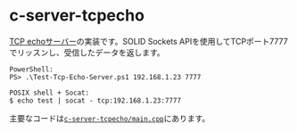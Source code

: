 # c-server-tcpecho

[TCP echoサーバー](https://ja.wikipedia.org/wiki/ECHO%E3%83%97%E3%83%AD%E3%83%88%E3%82%B3%E3%83%AB)の実装です。SOLID Sockets APIを使用してTCPポート7777でリッスンし、受信したデータを返します。

```
PowerShell:
PS> .\Test-Tcp-Echo-Server.ps1 192.168.1.23 7777

POSIX shell + Socat:
$ echo test | socat - tcp:192.168.1.23:7777
```

主要なコードは[`c-server-tcpecho/main.cpp`](./c-server-tcpecho/main.cpp)にあります。

[1]: http://solid.kmckk.com/doc/skit/current/os/cs/timer.html

